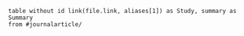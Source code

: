 
```dataview
table without id link(file.link, aliases[1]) as Study, summary as Summary
from #journalarticle/
```
